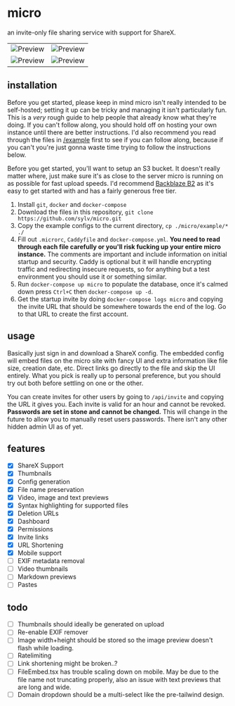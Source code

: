 # micro

an invite-only file sharing service with support for ShareX.

<table>
  <tr>
    <td><img src="https://i.imgur.com/DDVsnci.png" title="Preview" alt="Preview"></td>
    <td><img src="https://i.imgur.com/21rYxiu.png" title="Preview" alt="Preview"></td>
   </tr> 
  </tr>
  <tr>
    <td><img src="https://i.imgur.com/WJ72q4q.png" title="Preview" alt="Preview"></td>
    <td><img src="https://i.imgur.com/8gjY8FK.png" title="Preview" alt="Preview"></td>
   </tr> 
  </tr>
</table>

## installation

Before you get started, please keep in mind micro isn't really intended to be self-hosted; setting it up can be tricky and managing it isn't particularly fun. This is a *very* rough guide to help people that already know what they're doing. If you can't follow along, you should hold off on hosting your own instance until there are better instructions. I'd also recommend you read through the files in [/example](/example) first to see if you can follow along, because if you can't you're just gonna waste time trying to follow the instructions below.

Before you get started, you'll want to setup an S3 bucket. It doesn't really matter where, just make sure it's as close to the server micro is running on as possible for fast upload speeds. I'd recommend [Backblaze B2](https://www.backblaze.com/b2/cloud-storage.html) as it's easy to get started with and has a fairly generous free tier.

1. Install `git`, `docker` and `docker-compose`
2. Download the files in this repository, `git clone https://github.com/sylv/micro.git`
3. Copy the example configs to the current directory, `cp ./micro/example/* ./`
4. Fill out `.microrc`, `Caddyfile` and `docker-compose.yml`. **You need to read through each file carefully or you'll risk fucking up your entire micro instance.** The comments are important and include information on initial startup and security. Caddy is optional but it will handle encrypting traffic and redirecting insecure requests, so for anything but a test environment you should use it or something similar.
5. Run `docker-compose up micro` to populate the database, once it's calmed down press `Ctrl+C` then `docker-compose up -d`.
6. Get the startup invite by doing `docker-compose logs micro` and copying the invite URL that should be somewhere towards the end of the log. Go to that URL to create the first account.

## usage

Basically just sign in and download a ShareX config. The embedded config will embed files on the micro site with fancy UI and extra information like file size, creation date, etc. Direct links go directly to the file and skip the UI entirely. What you pick is really up to personal preference, but you should try out both before settling on one or the other.

You can create invites for other users by going to `/api/invite` and copying the URL it gives you. Each invite is valid for an hour and cannot be revoked. **Passwords are set in stone and cannot be changed.** This will change in the future to allow you to manually reset users passwords. There isn't any other hidden admin UI as of yet.

 
## features

- [x] ShareX Support
- [x] Thumbnails
- [x] Config generation
- [x] File name preservation
- [x] Video, image and text previews
- [x] Syntax highlighting for supported files
- [x] Deletion URLs
- [x] Dashboard
- [x] Permissions
- [x] Invite links
- [x] URL Shortening
- [X] Mobile support
- [ ] EXIF metadata removal
- [ ] Video thumbnails
- [ ] Markdown previews
- [ ] Pastes

## todo

- [ ] Thumbnails should ideally be generated on upload
- [ ] Re-enable EXIF remover
- [ ] Image width+height should be stored so the image preview doesn't flash while loading.
- [ ] Ratelimiting
- [ ] Link shortening might be broken..?
- [ ] FileEmbed.tsx has trouble scaling down on mobile. May be due to the file name not truncating properly, also an issue with text previews that are long and wide.
- [ ] Domain dropdown should be a multi-select like the pre-tailwind design.
